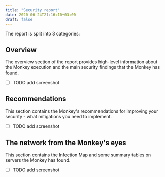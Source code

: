 ```yaml
---
title: "Security report"
date: 2020-06-24T21:16:10+03:00
draft: false
---
```


The report is split into 3 categories:

## Overview

The overview section of the report provides high-level information about the Monkey execution and the main security findings that the Monkey has found.

- [ ] TODO add screenshot

## Recommendations

This section contains the Monkey's recommendations for improving your security - what mitigations you need to implement.

- [ ] TODO add screenshot

## The network from the Monkey's eyes

This section contains the Infection Map and some summary tables on servers the Monkey has found.

- [ ] TODO add screenshot
